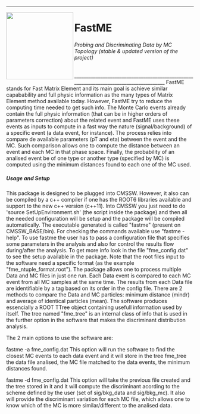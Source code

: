 ________________________________________________________________________________________
<img align="left" src="https://github.com/mmelodea/FastMatrixElement/blob/master/FastMatrixElement/.fme_logo.png" width="180"> <h1>FastME</h1>
<h6>Probing and Discriminating Data by MC Topology (stable & updated version of the project)</h6>
________________________________________________________________________________________
FastME stands for Fast Matrix Element and its main goal is achieve similar capabability and full physic information as the many types of Matrix Element method available today. However, FastME try to reduce the computing time needed to get such info.  
The Monte Carlo events already contain the full physic information (that can be in higher orders of parameters correction) about the related event and FastME uses these events as inputs to compute in a fast way the nature (signal/background) of a specific event (a data event, for instance). The process relies into compare de available parameters (pT and eta) between the event and the MC. Such comparison allows one to compute the distance between an event and each MC in that phase space. Finally, the probability of an analised event be of one type or another type (specified by MC) is computed using the minimum distances found to each one of the MC used.


<h5>Usage and Setup</h5>  
This package is designed to be plugged into CMSSW. However, it also can be compiled by a c++ compiler if one has the ROOT6 libraries available and support to the new c++ version (c++11).  
Into CMSSW you just need to do 'source SetUpEnvironment.sh' (the script inside the package) and then all the needed configuration will be setup and the package will be compiled automatically. The executable generated is called "fastme" (present on CMSSW_BASE/bin). For checking the commands available use "fastme -help".  
To use fastme the user has to pass a configuration file that specifies some parameters in the analysis and also for control the results flow during/after the analysis. To get more info look in the file "fme_config.dat" to see the setup available in the package. Note that the root files input to the software need a specific format (as the example "fme_ntuple_format.root"). The package allows one to process multiple Data and MC files in just one run. Each Data event is compared to each MC event from all MC samples at the same time. The results from each Data file are identifiable by a tag based on its order in the config file. There are 2 methods to compare the Data and MC particles: minimum distance (mindr) and average of identical particles (mean).
The software produces essencially a ROOT TTree object containing usefull information used by itself. The tree named "fme_tree" is an internal class of info that is used in the further option in the software that makes the discriminant distribution analysis.

The 2 main options to use the software are:

<h7>fastme -a fme_config.dat</h7>
This option will run the software to find the closest MC events to each data event and it will store in the tree fme_tree the data file analised, the MC file matched to the data events, the minimum distances found.


<h7> fastme -d fme_config.dat</h7>
This option will take the previous file created and the tree stored in it and it will compute the discriminant acording to the scheme defined by the user (set of sig/bkg_data and sig/bkg_mc). It also will provide the discriminant variation for each MC file, which allows one to know which of the MC is more similar/different to the analised data.